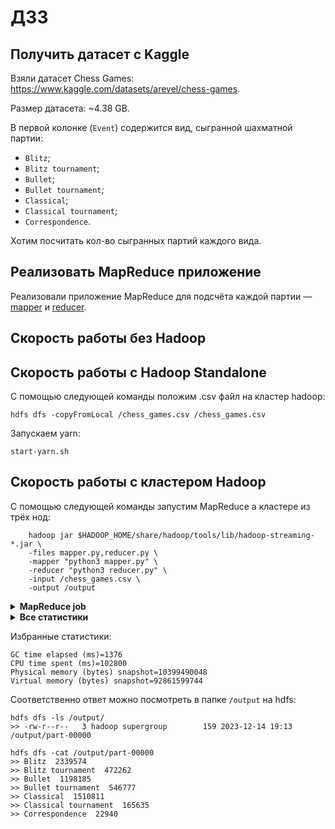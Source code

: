 # ДЗ3

## Получить датасет с Kaggle
Взяли датасет Chess Games: https://www.kaggle.com/datasets/arevel/chess-games.

Размер датасета: ~4.38 GB.

В первой колонке (```Event```) содержится вид, сыгранной шахматной партии:
* ```Blitz```;
* ```Blitz tournament```;
* ```Bullet```;
* ```Bullet tournament```;
* ```Classical```;
* ```Classical tournament```;
* ```Correspondence```.

Хотим посчитать кол-во сыгранных партий каждого вида. 

## Реализовать MapReduce приложение
Реализовали приложение MapReduce для подсчёта каждой партии — [mapper](./mapper.py) и [reducer](./reducer.py).

## Скорость работы без Hadoop 

## Скорость работы c Hadoop Standalone
С помощью следующей команды положим .csv файл на кластер hadoop:

```hdfs dfs -copyFromLocal /chess_games.csv /chess_games.csv```

Запускаем yarn:

```start-yarn.sh```

## Скорость работы с кластером Hadoop
С помощью следующей команды запустим MapReduce а кластере из трёх нод:
```
    hadoop jar $HADOOP_HOME/share/hadoop/tools/lib/hadoop-streaming-*.jar \
    -files mapper.py,reducer.py \
    -mapper "python3 mapper.py" \
    -reducer "python3 reducer.py" \
    -input /chess_games.csv \
    -output /output
```
<details>
   <summary><b>MapReduce job</b></summary>
   <pre>
2023-12-14 19:10:35,558 INFO mapreduce.Job: Running job: job_1702580996266_0001
2023-12-14 19:10:42,676 INFO mapreduce.Job: Job job_1702580996266_0001 running in uber mode : false
2023-12-14 19:10:42,677 INFO mapreduce.Job:  map 0% reduce 0%
2023-12-14 19:10:59,802 INFO mapreduce.Job:  map 3% reduce 0%
2023-12-14 19:11:01,826 INFO mapreduce.Job:  map 4% reduce 0%
2023-12-14 19:11:02,830 INFO mapreduce.Job:  map 9% reduce 0%
2023-12-14 19:11:08,873 INFO mapreduce.Job:  map 12% reduce 0%
2023-12-14 19:11:11,891 INFO mapreduce.Job:  map 18% reduce 0%
2023-12-14 19:11:31,791 INFO mapreduce.Job:  map 25% reduce 0%
2023-12-14 19:11:38,022 INFO mapreduce.Job:  map 28% reduce 0%
2023-12-14 19:11:39,027 INFO mapreduce.Job:  map 29% reduce 0%
2023-12-14 19:11:42,071 INFO mapreduce.Job:  map 35% reduce 0%
2023-12-14 19:11:43,146 INFO mapreduce.Job:  map 36% reduce 0%
2023-12-14 19:12:01,267 INFO mapreduce.Job:  map 38% reduce 12%
2023-12-14 19:12:02,466 INFO mapreduce.Job:  map 43% reduce 12%
2023-12-14 19:12:07,485 INFO mapreduce.Job:  map 45% reduce 12%
2023-12-14 19:12:08,493 INFO mapreduce.Job:  map 48% reduce 12%
2023-12-14 19:12:09,505 INFO mapreduce.Job:  map 52% reduce 12%
2023-12-14 19:12:13,520 INFO mapreduce.Job:  map 52% reduce 17%
2023-12-14 19:12:22,711 INFO mapreduce.Job:  map 55% reduce 17%
2023-12-14 19:12:25,729 INFO mapreduce.Job:  map 55% reduce 18%
2023-12-14 19:12:27,737 INFO mapreduce.Job:  map 59% reduce 18%
2023-12-14 19:12:28,741 INFO mapreduce.Job:  map 60% reduce 18%
2023-12-14 19:12:31,751 INFO mapreduce.Job:  map 61% reduce 18%
2023-12-14 19:12:33,758 INFO mapreduce.Job:  map 67% reduce 18%
2023-12-14 19:12:35,765 INFO mapreduce.Job:  map 70% reduce 18%
2023-12-14 19:12:37,771 INFO mapreduce.Job:  map 70% reduce 23%
2023-12-14 19:12:38,784 INFO mapreduce.Job:  map 73% reduce 23%
2023-12-14 19:12:41,958 INFO mapreduce.Job:  map 76% reduce 23%
2023-12-14 19:12:44,152 INFO mapreduce.Job:  map 76% reduce 25%
2023-12-14 19:12:52,187 INFO mapreduce.Job:  map 78% reduce 25%
2023-12-14 19:12:53,193 INFO mapreduce.Job:  map 79% reduce 25%
2023-12-14 19:12:54,197 INFO mapreduce.Job:  map 82% reduce 25%
2023-12-14 19:12:56,210 INFO mapreduce.Job:  map 85% reduce 26%
2023-12-14 19:12:57,213 INFO mapreduce.Job:  map 86% reduce 26%
2023-12-14 19:12:58,216 INFO mapreduce.Job:  map 88% reduce 26%
2023-12-14 19:12:59,221 INFO mapreduce.Job:  map 91% reduce 26%
2023-12-14 19:13:02,231 INFO mapreduce.Job:  map 91% reduce 30%
2023-12-14 19:13:08,253 INFO mapreduce.Job:  map 94% reduce 30%
2023-12-14 19:13:09,258 INFO mapreduce.Job:  map 100% reduce 30%
2023-12-14 19:13:14,279 INFO mapreduce.Job:  map 100% reduce 85%
2023-12-14 19:13:15,284 INFO mapreduce.Job:  map 100% reduce 100%
2023-12-14 19:13:16,295 INFO mapreduce.Job: Job job_1702580996266_0001 completed successfully
   </pre>
</details>

<details>
   <summary><b>Все статистики</b></summary>
   <pre>
2023-12-14 19:13:16,382 INFO mapreduce.Job: Counters: 55
	File System Counters
		FILE: Number of bytes read=96762834
		FILE: Number of bytes written=203040626
		FILE: Number of read operations=0
		FILE: Number of large read operations=0
		FILE: Number of write operations=0
		HDFS: Number of bytes read=4379029100
		HDFS: Number of bytes written=159
		HDFS: Number of read operations=104
		HDFS: Number of large read operations=0
		HDFS: Number of write operations=2
		HDFS: Number of bytes read erasure-coded=0
	Job Counters 
		Killed map tasks=1
		Launched map tasks=33
		Launched reduce tasks=1
		Data-local map tasks=33
		Total time spent by all maps in occupied slots (ms)=730673
		Total time spent by all reduces in occupied slots (ms)=92715
		Total time spent by all map tasks (ms)=730673
		Total time spent by all reduce tasks (ms)=92715
		Total vcore-milliseconds taken by all map tasks=730673
		Total vcore-milliseconds taken by all reduce tasks=92715
		Total megabyte-milliseconds taken by all map tasks=748209152
		Total megabyte-milliseconds taken by all reduce tasks=94940160
	Map-Reduce Framework
		Map input records=6256185
		Map output records=6256184
		Map output bytes=84250460
		Map output materialized bytes=96763026
		Input split bytes=2871
		Combine input records=0
		Combine output records=0
		Reduce input groups=7
		Reduce shuffle bytes=96763026
		Reduce input records=6256184
		Reduce output records=7
		Spilled Records=12512368
		Shuffled Maps =33
		Failed Shuffles=0
		Merged Map outputs=33
		GC time elapsed (ms)=1376
		CPU time spent (ms)=102800
		Physical memory (bytes) snapshot=10399490048
		Virtual memory (bytes) snapshot=92861599744
		Total committed heap usage (bytes)=8144289792
		Peak Map Physical memory (bytes)=337944576
		Peak Map Virtual memory (bytes)=2760204288
		Peak Reduce Physical memory (bytes)=250695680
		Peak Reduce Virtual memory (bytes)=2746531840
	Shuffle Errors
		BAD_ID=0
		CONNECTION=0
		IO_ERROR=0
		WRONG_LENGTH=0
		WRONG_MAP=0
		WRONG_REDUCE=0
	File Input Format Counters 
		Bytes Read=4379026229
	File Output Format Counters 
		Bytes Written=159
   </pre>
</details>

Избранные статистики:
```
GC time elapsed (ms)=1376
CPU time spent (ms)=102800
Physical memory (bytes) snapshot=10399490048
Virtual memory (bytes) snapshot=92861599744
```

Соответственно ответ можно посмотреть в папке ```/output``` на hdfs:
```
hdfs dfs -ls /output/
>> -rw-r--r--   3 hadoop supergroup        159 2023-12-14 19:13 /output/part-00000
```
```
hdfs dfs -cat /output/part-00000
>> Blitz  2339574	
>> Blitz tournament  472262	
>> Bullet  1198185	
>> Bullet tournament  546777	
>> Classical  1510811	
>> Classical tournament  165635	
>> Correspondence  22940	
```

